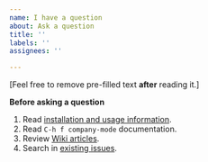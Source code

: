 ```yaml
---
name: I have a question
about: Ask a question
title: ''
labels: ''
assignees: ''

---
```


[Feel free to remove pre-filled text **after** reading it.]

**Before asking a question**
1. Read [installation and usage information](http://company-mode.github.io).
2. Read `C-h f company-mode` documentation.
3. Review [Wiki articles](https://github.com/company-mode/company-mode/wiki/Tips-&-tricks). 
4. Search in [existing issues](https://github.com/company-mode/company-mode/issues?q=).
